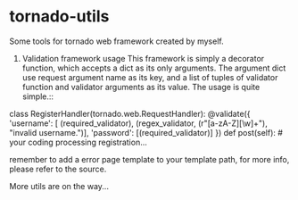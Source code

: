 tornado-utils
=============

Some tools for tornado web framework created by myself.

1. Validation framework usage
This framework is simply a decorator function, which accepts a
dict as its only arguments. The argument dict use request argument
name as its key, and a list of tuples of validator function and
validator arguments as its value. The usage is quite simple.::

class RegisterHandler(tornado.web.RequestHandler):
    @validate({
        'username': [
            (required_validator),
            (regex_validator, (r"[a-zA-Z][\w]+"), "invalid username.")],
        'password': [(required_validator)]
    })
    def post(self):
        # your coding processing registration...

remember to add a error page template to your template path, for more
info, please refer to the source.

More utils are on the way...
